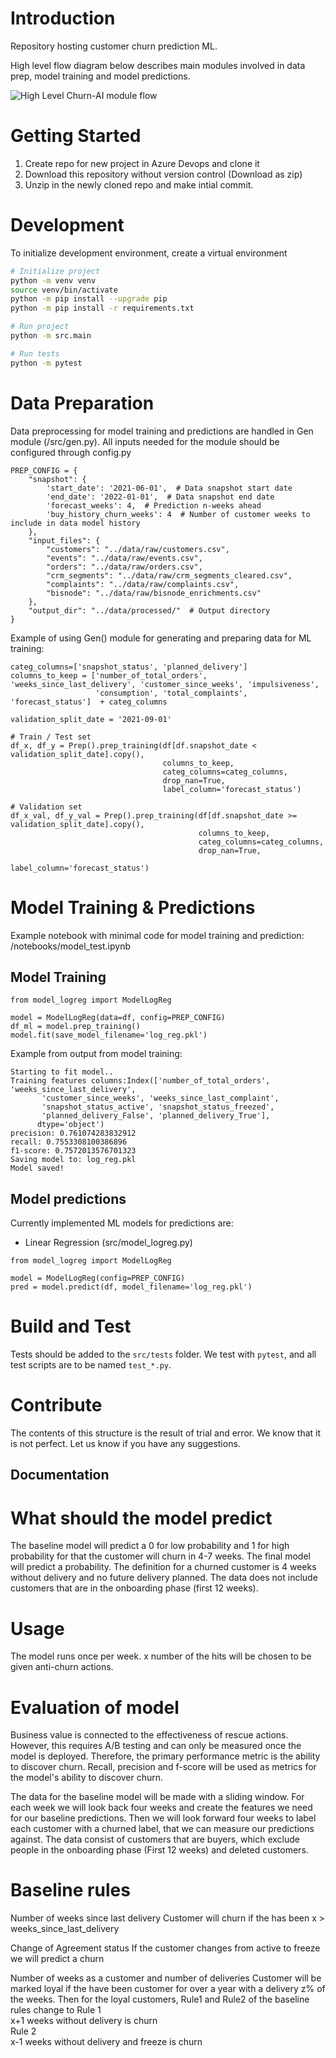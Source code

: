 # Introduction 
Repository hosting customer churn prediction ML.

High level flow diagram below describes main modules involved in data prep, model training and model predictions.

![High Level Churn-AI module flow](churn-ai.jpeg)



# Getting Started
1. Create repo for new project in Azure Devops and clone it
2. Download this repository without version control (Download as zip)
3. Unzip in the newly cloned repo and make intial commit. 


# Development
To initialize development environment, create a virtual environment
```bash
# Initialize project
python -m venv venv
source venv/bin/activate
python -m pip install --upgrade pip
python -m pip install -r requirements.txt

# Run project
python -m src.main

# Run tests
python -m pytest
```

# Data Preparation
Data preprocessing for model training and predictions are handled in Gen module (/src/gen.py). 
All inputs needed for the module should be configured through config.py 

```
PREP_CONFIG = {
    "snapshot": {
        'start_date': '2021-06-01',  # Data snapshot start date
        'end_date': '2022-01-01',  # Data snapshot end date
        'forecast_weeks': 4,  # Prediction n-weeks ahead
        'buy_history_churn_weeks': 4  # Number of customer weeks to include in data model history
    },
    "input_files": {
        "customers": "../data/raw/customers.csv",
        "events": "../data/raw/events.csv",
        "orders": "../data/raw/orders.csv",
        "crm_segments": "../data/raw/crm_segments_cleared.csv",
        "complaints": "../data/raw/complaints.csv",
        "bisnode": "../data/raw/bisnode_enrichments.csv"
    },
    "output_dir": "../data/processed/"  # Output directory
}
```

Example of using Gen() module for generating and preparing data for ML training:

```
categ_columns=['snapshot_status', 'planned_delivery']
columns_to_keep = ['number_of_total_orders', 'weeks_since_last_delivery', 'customer_since_weeks', 'impulsiveness', 
                   'consumption', 'total_complaints', 'forecast_status']  + categ_columns

validation_split_date = '2021-09-01'

# Train / Test set
df_x, df_y = Prep().prep_training(df[df.snapshot_date < validation_split_date].copy(),
                                  columns_to_keep, 
                                  categ_columns=categ_columns,
                                  drop_nan=True, 
                                  label_column='forecast_status')

# Validation set
df_x_val, df_y_val = Prep().prep_training(df[df.snapshot_date >= validation_split_date].copy(),
                                          columns_to_keep,
                                          categ_columns=categ_columns,
                                          drop_nan=True,
                                          label_column='forecast_status')
```

# Model Training & Predictions

Example notebook with minimal code for model training and prediction: /notebooks/model_test.ipynb


## Model Training
```
from model_logreg import ModelLogReg

model = ModelLogReg(data=df, config=PREP_CONFIG)
df_ml = model.prep_training()
model.fit(save_model_filename='log_reg.pkl')
```

Example from output from model training:
```
Starting to fit model..
Training features columns:Index(['number_of_total_orders', 'weeks_since_last_delivery',
       'customer_since_weeks', 'weeks_since_last_complaint',
       'snapshot_status_active', 'snapshot_status_freezed',
       'planned_delivery_False', 'planned_delivery_True'],
      dtype='object')
precision: 0.761074283832912
recall: 0.7553308100386896
f1-score: 0.7572013576701323
Saving model to: log_reg.pkl
Model saved!
```

## Model predictions
Currently implemented ML models for predictions are:
 - Linear Regression (src/model_logreg.py)

```
from model_logreg import ModelLogReg

model = ModelLogReg(config=PREP_CONFIG)
pred = model.predict(df, model_filename='log_reg.pkl')
```

# Build and Test
Tests should be added to the `src/tests` folder. We test with `pytest`, and all test scripts are to be named `test_*.py`.


# Contribute
The contents of this structure is the result of trial and error. We know that it is not perfect. Let us know if you have any suggestions.


## Documentation

# What should the model predict
The baseline model will predict a 0 for low probability and 1 for high probability for that the customer will churn in 4-7 weeks.
The final model will predict a probability.
The definition for a churned customer is 4 weeks without delivery and no future delivery planned.
The data does not include customers that are in the onboarding phase (first 12 weeks).

# Usage
The model runs once per week.
x number of the hits will be chosen to be given anti-churn actions.

# Evaluation of model
Business value is connected to the effectiveness of rescue actions. 
However, this requires A/B testing and can only be measured once the model is deployed. 
Therefore, the primary performance metric is the ability to discover churn. 
Recall, precision and f-score will be used as metrics for the model's ability to discover churn.

The data for the baseline model will be made with a sliding window.
For each week we will look back four weeks and create the features we need for our baseline predictions.
Then we will look forward four weeks to label each customer with a churned label, that we can measure our predictions against.
The data consist of customers that are buyers, which exclude people in the onboarding phase (First 12 weeks) and deleted customers.

# Baseline rules
Number of weeks since last delivery
Customer will churn if the has been x > weeks_since_last_delivery

Change of Agreement status
If the customer changes from active to freeze we will predict a churn

Number of weeks as a customer and number of deliveries
Customer will be marked loyal if the have been customer for over a year with a delivery z% of the weeks.
Then for the loyal customers, Rule1 and Rule2 of the baseline rules change to
Rule 1  
x+1 weeks without delivery is churn  
Rule 2  
x-1 weeks without delivery and freeze is churn
